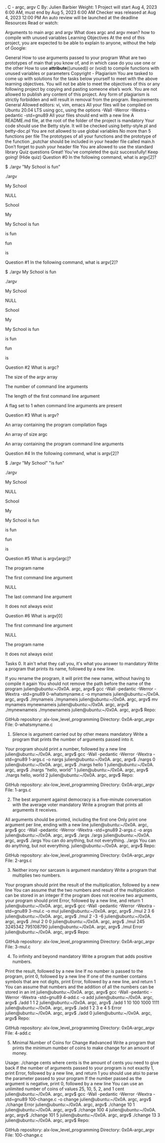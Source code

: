 . C - argc, argv
C
 By: Julien Barbier
 Weight: 1
 Project will start Aug 4, 2023 6:00 AM, must end by Aug 5, 2023 6:00 AM
 Checker was released at Aug 4, 2023 12:00 PM
 An auto review will be launched at the deadline
Resources
Read or watch:

Arguments to main
argc and argv
What does argc and argv mean?
how to compile with unused variables
Learning Objectives
At the end of this project, you are expected to be able to explain to anyone, without the help of Google:

General
How to use arguments passed to your program
What are two prototypes of main that you know of, and in which case do you use one or the other
How to use __attribute__((unused)) or (void) to compile functions with unused variables or parameters
Copyright - Plagiarism
You are tasked to come up with solutions for the tasks below yourself to meet with the above learning objectives.
You will not be able to meet the objectives of this or any following project by copying and pasting someone else’s work.
You are not allowed to publish any content of this project.
Any form of plagiarism is strictly forbidden and will result in removal from the program.
Requirements
General
Allowed editors: vi, vim, emacs
All your files will be compiled on Ubuntu 20.04 LTS using gcc, using the options -Wall -Werror -Wextra -pedantic -std=gnu89
All your files should end with a new line
A README.md file, at the root of the folder of the project is mandatory
Your code should use the Betty style. It will be checked using betty-style.pl and betty-doc.pl
You are not allowed to use global variables
No more than 5 functions per file
The prototypes of all your functions and the prototype of the function _putchar should be included in your header file called main.h
Don’t forget to push your header file
You are allowed to use the standard library
Quiz questions
Great! You've completed the quiz successfully! Keep going! (Hide quiz)
Question #0
In the following command, what is argv[2]?

$ ./argv "My School is fun"

./argv


My School


NULL


School


My


My School is fun


is fun


fun


is

Question #1
In the following command, what is argv[2]?

$ ./argv My School is fun

./argv


My School


NULL


School


My


My School is fun


is fun


fun


is

Question #2
What is argc?


The size of the argv array


The number of command line arguments


The length of the first command line argument


A flag set to 1 when command line arguments are present

Question #3
What is argv?


An array containing the program compilation flags


An array of size argc


An array containing the program command line arguments

Question #4
In the following command, what is argv[2]?

$ ./argv "My School" "is fun"

./argv


My School


NULL


School


My


My School is fun


is fun


fun


is

Question #5
What is argv[argc]?


The program name


The first command line argument


NULL


The last command line argument


It does not always exist

Question #6
What is argv[0]


The first command line argument


NULL


The program name


It does not always exist

Tasks
0. It ain't what they call you, it's what you answer to
mandatory
Write a program that prints its name, followed by a new line.

If you rename the program, it will print the new name, without having to compile it again
You should not remove the path before the name of the program
julien@ubuntu:~/0x0A. argc, argv$ gcc -Wall -pedantic -Werror -Wextra -std=gnu89 0-whatsmyname.c -o mynameis
julien@ubuntu:~/0x0A. argc, argv$ ./mynameis 
./mynameis
julien@ubuntu:~/0x0A. argc, argv$ mv mynameis mynewnameis
julien@ubuntu:~/0x0A. argc, argv$ ./mynewnameis 
./mynewnameis
julien@ubuntu:~/0x0A. argc, argv$ 
Repo:

GitHub repository: alx-low_level_programming
Directory: 0x0A-argc_argv
File: 0-whatsmyname.c
   
1. Silence is argument carried out by other means
mandatory
Write a program that prints the number of arguments passed into it.

Your program should print a number, followed by a new line
julien@ubuntu:~/0x0A. argc, argv$ gcc -Wall -pedantic -Werror -Wextra -std=gnu89 1-args.c -o nargs
julien@ubuntu:~/0x0A. argc, argv$ ./nargs 
0
julien@ubuntu:~/0x0A. argc, argv$ ./nargs hello
1
julien@ubuntu:~/0x0A. argc, argv$ ./nargs "hello, world"
1
julien@ubuntu:~/0x0A. argc, argv$ ./nargs hello, world
2
julien@ubuntu:~/0x0A. argc, argv$ 
Repo:

GitHub repository: alx-low_level_programming
Directory: 0x0A-argc_argv
File: 1-args.c
   
2. The best argument against democracy is a five-minute conversation with the average voter
mandatory
Write a program that prints all arguments it receives.

All arguments should be printed, including the first one
Only print one argument per line, ending with a new line
julien@ubuntu:~/0x0A. argc, argv$ gcc -Wall -pedantic -Werror -Wextra -std=gnu89 2-args.c -o args
julien@ubuntu:~/0x0A. argc, argv$ ./args 
./args
julien@ubuntu:~/0x0A. argc, argv$ ./args You can do anything, but not everything.
./args
You
can
do
anything,
but
not
everything.
julien@ubuntu:~/0x0A. argc, argv$ 
Repo:

GitHub repository: alx-low_level_programming
Directory: 0x0A-argc_argv
File: 2-args.c
   
3. Neither irony nor sarcasm is argument
mandatory
Write a program that multiplies two numbers.

Your program should print the result of the multiplication, followed by a new line
You can assume that the two numbers and result of the multiplication can be stored in an integer
If the program does not receive two arguments, your program should print Error, followed by a new line, and return 1
julien@ubuntu:~/0x0A. argc, argv$ gcc -Wall -pedantic -Werror -Wextra -std=gnu89 3-mul.c -o mul
julien@ubuntu:~/0x0A. argc, argv$ ./mul 2 3
6
julien@ubuntu:~/0x0A. argc, argv$ ./mul 2 -3
-6
julien@ubuntu:~/0x0A. argc, argv$ ./mul 2 0
0
julien@ubuntu:~/0x0A. argc, argv$ ./mul 245 3245342
795108790
julien@ubuntu:~/0x0A. argc, argv$ ./mul
Error
julien@ubuntu:~/0x0A. argc, argv$ 
Repo:

GitHub repository: alx-low_level_programming
Directory: 0x0A-argc_argv
File: 3-mul.c
   
4. To infinity and beyond
mandatory
Write a program that adds positive numbers.

Print the result, followed by a new line
If no number is passed to the program, print 0, followed by a new line
If one of the number contains symbols that are not digits, print Error, followed by a new line, and return 1
You can assume that numbers and the addition of all the numbers can be stored in an int
julien@ubuntu:~/0x0A. argc, argv$ gcc -Wall -pedantic -Werror -Wextra -std=gnu89 4-add.c -o add
julien@ubuntu:~/0x0A. argc, argv$ ./add 1 1
2
julien@ubuntu:~/0x0A. argc, argv$ ./add 1 10 100 1000
1111
julien@ubuntu:~/0x0A. argc, argv$ ./add 1 2 3 e 4 5
Error
julien@ubuntu:~/0x0A. argc, argv$ ./add
0
julien@ubuntu:~/0x0A. argc, argv$ 
Repo:

GitHub repository: alx-low_level_programming
Directory: 0x0A-argc_argv
File: 4-add.c
   
5. Minimal Number of Coins for Change
#advanced
Write a program that prints the minimum number of coins to make change for an amount of money.

Usage: ./change cents
where cents is the amount of cents you need to give back
if the number of arguments passed to your program is not exactly 1, print Error, followed by a new line, and return 1
you should use atoi to parse the parameter passed to your program
If the number passed as the argument is negative, print 0, followed by a new line
You can use an unlimited number of coins of values 25, 10, 5, 2, and 1 cent
julien@ubuntu:~/0x0A. argc, argv$ gcc -Wall -pedantic -Werror -Wextra -std=gnu89 100-change.c -o change
julien@ubuntu:~/0x0A. argc, argv$ ./change 
Error
julien@ubuntu:~/0x0A. argc, argv$ ./change 10
1
julien@ubuntu:~/0x0A. argc, argv$ ./change 100
4
julien@ubuntu:~/0x0A. argc, argv$ ./change 101
5
julien@ubuntu:~/0x0A. argc, argv$ ./change 13
3
julien@ubuntu:~/0x0A. argc, argv$ 
Repo:

GitHub repository: alx-low_level_programming
Directory: 0x0A-argc_argv
File: 100-change.c
   

